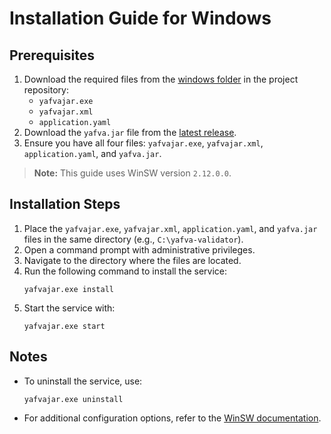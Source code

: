 # Installation Guide for Windows

## Prerequisites
1. Download the required files from the [windows folder](../windows) in the project repository:
   - `yafvajar.exe`
   - `yafvajar.xml`
   - `application.yaml`
2. Download the `yafva.jar` file from the [latest release](https://github.com/Outburn-IL/yafva.jar/releases).
3. Ensure you have all four files: `yafvajar.exe`, `yafvajar.xml`, `application.yaml`, and `yafva.jar`.

> **Note:** This guide uses WinSW version `2.12.0.0`.

## Installation Steps
1. Place the `yafvajar.exe`, `yafvajar.xml`, `application.yaml`, and `yafva.jar` files
   in the same directory (e.g., `C:\yafva-validator`).
2. Open a command prompt with administrative privileges.
3. Navigate to the directory where the files are located.
4. Run the following command to install the service:
   ```
   yafvajar.exe install
   ```
5. Start the service with:
   ```
   yafvajar.exe start
   ```

## Notes
- To uninstall the service, use:
  ```
  yafvajar.exe uninstall
  ```

- For additional configuration options, refer to the [WinSW documentation](https://github.com/winsw/winsw).
